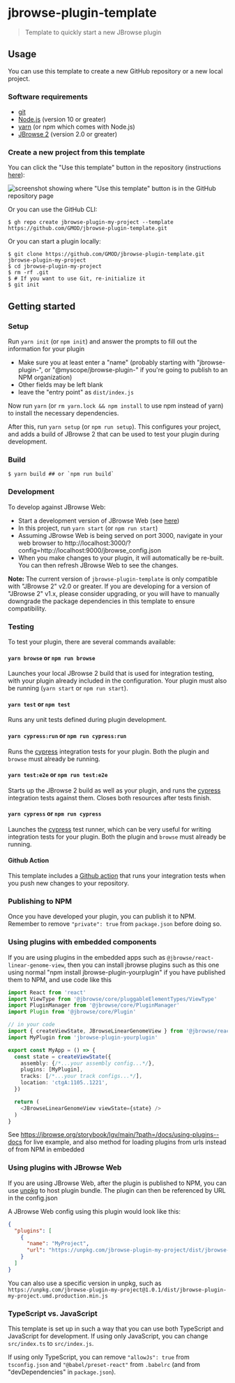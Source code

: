# jbrowse-plugin-template

> Template to quickly start a new JBrowse plugin

## Usage

You can use this template to create a new GitHub repository or a new local
project.

### Software requirements

- [git](https://git-scm.com/downloads)
- [Node.js](https://nodejs.org/en/download/) (version 10 or greater)
- [yarn](https://yarnpkg.com/en/docs/install) (or npm which comes with Node.js)
- [JBrowse 2](https://github.com/gmod/jbrowse-components) (version 2.0 or
  greater)

### Create a new project from this template

You can click the "Use this template" button in the repository (instructions
[here](https://docs.github.com/en/free-pro-team@latest/github/creating-cloning-and-archiving-repositories/creating-a-repository-from-a-template)):

![screenshot showing where "Use this template" button is in the GitHub repository page](https://user-images.githubusercontent.com/25592344/102671843-eb8ae380-414c-11eb-84e5-6ebf10bd89f9.png)

Or you can use the GitHub CLI:

```console
$ gh repo create jbrowse-plugin-my-project --template https://github.com/GMOD/jbrowse-plugin-template.git
```

Or you can start a plugin locally:

```console
$ git clone https://github.com/GMOD/jbrowse-plugin-template.git jbrowse-plugin-my-project
$ cd jbrowse-plugin-my-project
$ rm -rf .git
$ # If you want to use Git, re-initialize it
$ git init
```

## Getting started

### Setup

Run `yarn init` (or `npm init`) and answer the prompts to fill out the
information for your plugin

- Make sure you at least enter a "name" (probably starting with
  "jbrowse-plugin-", or "@myscope/jbrowse-plugin-" if you're going to publish to
  an NPM organization)
- Other fields may be left blank
- leave the "entry point" as `dist/index.js`

Now run `yarn` (or `rm yarn.lock && npm install` to use npm instead of yarn) to
install the necessary dependencies.

After this, run `yarn setup` (or `npm run setup`). This configures your project,
and adds a build of JBrowse 2 that can be used to test your plugin during
development.

### Build

```console
$ yarn build ## or `npm run build`
```

### Development

To develop against JBrowse Web:

- Start a development version of JBrowse Web (see
  [here](https://github.com/GMOD/jbrowse-components/blob/master/CONTRIBUTING.md))
- In this project, run `yarn start` (or `npm run start`)
- Assuming JBrowse Web is being served on port 3000, navigate in your web
  browser to
  http://localhost:3000/?config=http://localhost:9000/jbrowse_config.json
- When you make changes to your plugin, it will automatically be re-built. You
  can then refresh JBrowse Web to see the changes.

**Note:** The current version of `jbrowse-plugin-template` is only compatible
with "JBrowse 2" v2.0 or greater. If you are developing for a version of
"JBrowse 2" v1.x, please consider upgrading, or you will have to manually
downgrade the package dependencies in this template to ensure compatibility.

### Testing

To test your plugin, there are several commands available:

#### `yarn browse` or `npm run browse`

Launches your local JBrowse 2 build that is used for integration testing, with
your plugin already included in the configuration. Your plugin must also be
running (`yarn start` or `npm run start`).

#### `yarn test` or `npm test`

Runs any unit tests defined during plugin development.

#### `yarn cypress:run` or `npm run cypress:run`

Runs the [cypress](https://www.cypress.io/) integration tests for your plugin.
Both the plugin and `browse` must already be running.

#### `yarn test:e2e` or `npm run test:e2e`

Starts up the JBrowse 2 build as well as your plugin, and runs the
[cypress](https://www.cypress.io/) integration tests against them. Closes both
resources after tests finish.

#### `yarn cypress` or `npm run cypress`

Launches the [cypress](https://www.cypress.io/) test runner, which can be very
useful for writing integration tests for your plugin. Both the plugin and
`browse` must already be running.

#### Github Action

This template includes a [Github action](https://github.com/features/actions)
that runs your integration tests when you push new changes to your repository.

### Publishing to NPM

Once you have developed your plugin, you can publish it to NPM. Remember to
remove `"private": true` from `package.json` before doing so.

### Using plugins with embedded components

If you are using plugins in the embedded apps such as
`@jbrowse/react-linear-genome-view`, then you can install jbrowse plugins such
as this one using normal "npm install jbrowse-plugin-yourplugin" if you have
published them to NPM, and use code like this

```typescript
import React from 'react'
import ViewType from '@jbrowse/core/pluggableElementTypes/ViewType'
import PluginManager from '@jbrowse/core/PluginManager'
import Plugin from '@jbrowse/core/Plugin'

// in your code
import { createViewState, JBrowseLinearGenomeView } from '@jbrowse/react-linear-genome-view'
import MyPlugin from 'jbrowse-plugin-yourplugin'

export const MyApp = () => {
  const state = createViewState({
    assembly: {/*...your assembly config...*/},
    plugins: [MyPlugin],
    tracks: [/*...your track configs...*/],
    location: 'ctgA:1105..1221',
  })

  return (
    <JBrowseLinearGenomeView viewState={state} />
  )
}
```

See https://jbrowse.org/storybook/lgv/main/?path=/docs/using-plugins--docs for
live example, and also method for loading plugins from urls instead of from NPM
in embedded

### Using plugins with JBrowse Web

If you are using JBrowse Web, after the plugin is published to NPM, you can use
[unpkg](https://unpkg.com/) to host plugin bundle. The plugin can then be
referenced by URL in the config.json

A JBrowse Web config using this plugin would look like this:

```json
{
  "plugins": [
    {
      "name": "MyProject",
      "url": "https://unpkg.com/jbrowse-plugin-my-project/dist/jbrowse-plugin-my-project.umd.production.min.js"
    }
  ]
}
```

You can also use a specific version in unpkg, such as
`https://unpkg.com/jbrowse-plugin-my-project@1.0.1/dist/jbrowse-plugin-my-project.umd.production.min.js`

### TypeScript vs. JavaScript

This template is set up in such a way that you can use both TypeScript and
JavaScript for development. If using only JavaScript, you can change
`src/index.ts` to `src/index.js`.

If using only TypeScript, you can remove `"allowJs": true` from `tsconfig.json`
and `"@babel/preset-react"` from `.babelrc` (and from "devDependencies" in
`package.json`).
